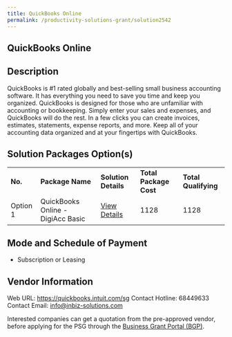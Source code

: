 ```yaml
---
title: QuickBooks Online
permalink: /productivity-solutions-grant/solution2542
---
```


## QuickBooks Online

## Description

QuickBooks is #1 rated globally and best-selling small business accounting software. It has everything you need to save you time and keep you organized. QuickBooks is designed for those who are unfamiliar with accounting or bookkeeping. Simply enter your sales and expenses, and QuickBooks will do the rest. In a few clicks you can create invoices, estimates, statements, expense reports, and more. Keep all of your accounting data organized and at your fingertips with QuickBooks.

## Solution Packages Option(s)

<table>
<tr>
<td><b>No.</b></td>
<td><b>Package Name</b></td>
<td><b>Solution Details</b></td>
<td><b>Total Package Cost</b></td>
<td><b>Total Qualifying</b></td>
</tr>
<tr>
<td>Option 1</td>
<td>QuickBooks Online - DigiAcc Basic</td>
<td><a href='https://www.gobusiness.gov.sg/images/psg/InBusiness_Solutions_20200762_Desensitised_Annex_3_Part_2.pdf'>View Details</a></td>
<td>1128</td>
<td>1128</td>
</tr>
</table>

## Mode and Schedule of Payment

 - Subscription or Leasing

## Vendor Information

 Web URL: https://quickbooks.intuit.com/sg 
Contact Hotline: 68449633 
Contact Email: info@inbiz-solutions.com 


Interested companies can get a quotation from the pre-approved vendor, before applying for the PSG through the <a href='https://www.businessgrants.gov.sg/'>Business Grant Portal (BGP)</a>.
